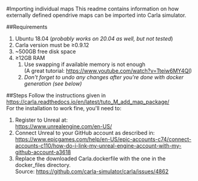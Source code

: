 #Importing individual maps
This readme contains information on how externally defined opendrive maps can be imported into Carla simulator.

##Requirements
1. Ubuntu 18.04 (_probably works on 20.04 as well, but not tested_)
2. Carla version must be ≥0.9.12
3. ~500GB free disk space
4. ≥12GB RAM
   1. Use swapping if available memory is not enough <br>
      (A great tutorial: https://www.youtube.com/watch?v=Tteiw6MY4QI)
   2. _Don't forget to undo any changes after you're done with docker generation (see below)_

##Steps
Follow the instructions given in https://carla.readthedocs.io/en/latest/tuto_M_add_map_package/ <br>
For the installation to work fine, you'll need to:
1. Register to Unreal at:<br>
https://www.unrealengine.com/en-US/
2. Connect Unreal to your GitHub account as described in:
https://www.epicgames.com/help/en-US/epic-accounts-c74/connect-accounts-c110/how-do-i-link-my-unreal-engine-account-with-my-github-account-a3618
3. Replace the downloaded Carla.dockerfile with the one in the docker_files directory.<br>Source:
https://github.com/carla-simulator/carla/issues/4862